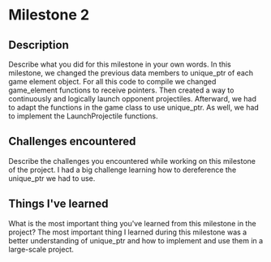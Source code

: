 # Milestone 2

## Description
Describe what you did for this milestone in your own words.
  In this milestone, we changed the previous data members to unique_ptr of each game element object. For all this code to compile we changed  
  game_element functions to receive pointers. Then created a way to continuously and logically launch opponent projectiles.
  Afterward, we had to adapt the functions in the game class to use unique_ptr. As well, we had to implement the LaunchProjectile 
  functions.

## Challenges encountered
Describe the challenges you encountered while working on this milestone of the project.
  I had a big challenge learning how to dereference the unique_ptr we had to use. 

## Things I've learned
What is the most important thing you've learned from this milestone in the project?
  The most important thing I learned during this milestone was a better understanding of unique_ptr and how to implement 
  and use them in a large-scale project.
